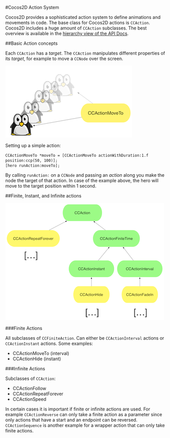 #Cocos2D Action System

Cocos2D provides a sophisticated action system to define animations and movements in code. The base class for Cocos2D actions is `CCAction`. Cocos2D includes a huge amount of `CCAction` subclasses. The best overview is available in the [hierarchy view of the API Docs](http://www.cocos2d-iphone.org/api-ref/3.0-rc1/hierarchy.html).

##Basic Action concepts

Each `CCAction` has a *target*. The `CCAction` manipulates different properties of its *target*, for example to move a `CCNode` over the screen.

![image](CCAction.png)

Setting up a simple action:

	CCActionMoveTo *moveTo = [CCActionMoveTo actionWithDuration:1.f position:ccp(50, 100)];
    [hero runAction:moveTo];
    
By calling `runAction:` on a `CCNode` and passing an *action* along you make the node the target of that action. In case of the example above, the hero will move to the target position within 1 second. 

##Finite, Instant, and Infinite actions

![image](CCActionHierarchy.png)

###Finite Actions

All subclasses of `CCFiniteAction`. Can either be `CCActionInterval` actions or `CCActionInstant` actions. Some examples:

- CCActionMoveTo (interval)
- CCActionHide (instant)

###Infinite Actions

Subclasses of `CCAction`:

- CCActionFollow
- CCActionRepeatForever
- CCActionSpeed

In certain cases it is important if finite or infinite actions are used. For example `CCActionReverse` can only take a finite action as a parameter since only actions that have a start and an endpoint can be reversed. `CCActionSequence` is another example for a wrapper action that can only take finite actions.


